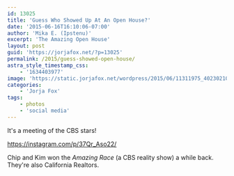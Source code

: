```yaml
---
id: 13025
title: 'Guess Who Showed Up At An Open House?'
date: '2015-06-16T16:10:06-07:00'
author: 'Mika E. (Ipstenu)'
excerpt: 'The Amazing Open House'
layout: post
guid: 'https://jorjafox.net/?p=13025'
permalink: /2015/guess-showed-open-house/
astra_style_timestamp_css:
    - '1634403977'
image: 'https://static.jorjafox.net/wordpress/2015/06/11311975_402302106624047_1701540350_n.jpg'
categories:
    - 'Jorja Fox'
tags:
    - photos
    - 'social media'
---
```


It's a meeting of the CBS stars!

https://instagram.com/p/37Qr_Aso22/

Chip and Kim won the _Amazing Race_ (a CBS reality show) a while back. They're also California Realtors.